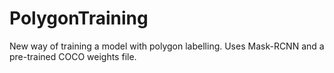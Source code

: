# PolygonTraining
New way of training a model with polygon labelling. Uses Mask-RCNN and a pre-trained COCO weights file.
